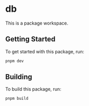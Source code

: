 # db

This is a package workspace.

## Getting Started

To get started with this package, run:

```bash
pnpm dev
```

## Building

To build this package, run:

```bash
pnpm build
```

